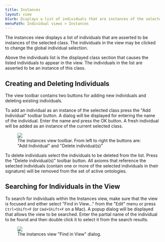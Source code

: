```yaml
---
title: Instances
layout: view
blurb: Displays a list of individuals that are instances of the selected class
menuPath: Individual views > Instances
---
```

The instances view displays a list of individuals that are asserted to be instances of the selected class.  The individuals in the view may be clicked to change the global individual selection.

Above the individuals list is the displayed class section that causes the listed individuals to appear in the view.  The individuals in the list are asserted to be an instance of this class.

## Creating and Deleting Individuals

The view toolbar contains two buttons for adding new individuals and deleting existing individuals.

To add an individual as an instance of the selected class press the "Add Individual" toolbar button.  A dialog will be displayed for entering the name of the individual.  Enter the name and press the OK button.  A fresh individual will be added as an instance of the current selected class.

<figure>
  <img src="{{site.baseurl}}/assets/views/instances/instances-view-toolbar.png" style="max-width: 300px"/>
  <figcaption>The instances view toolbar.  From left to right the buttons are: "Add Individual" and "Delete individual(s)"</figcaption>
</figure>

To delete individuals select the individuals to be deleted from the list.  Press the "Delete individual(s)" toolbar button.  All axioms that reference the selected individuals (contain one or more of the selected individuals in their signature) will be removed from the set of active ontologies.

## Searching for Individuals in the View

To search for individuals within the Instances view, make sure that the view is focused and either select "Find in View..." from the "Edit" menu or press ```Ctrl+Shift+F``` (or ```Cmd+Shift+F``` on a Mac).  A popup dialog will be displayed that allows the view to be searched.  Enter the partial name of the individual to be found and then double click it to select it from the search results.

<figure>
  <img src="{{site.baseurl}}/assets/views/instances/instances-find-in-view-dialog.png" style="max-width: 300px"/>
  <figcaption>The instances view "Find in View" dialog.</figcaption>
</figure>

